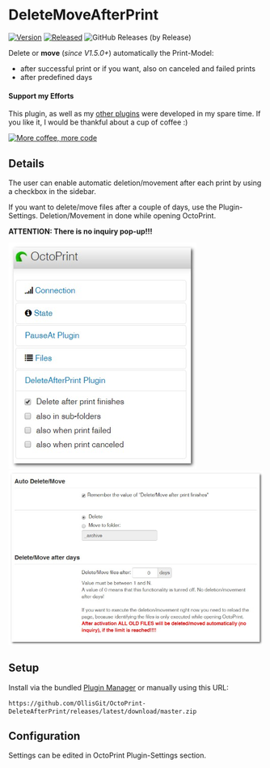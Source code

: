 # DeleteMoveAfterPrint

[![Version](https://img.shields.io/badge/dynamic/json.svg?color=brightgreen&label=version&url=https://api.github.com/repos/OllisGit/OctoPrint-DeleteAfterPrint/releases&query=$[0].name)]()
[![Released](https://img.shields.io/badge/dynamic/json.svg?color=brightgreen&label=released&url=https://api.github.com/repos/OllisGit/OctoPrint-DeleteAfterPrint/releases&query=$[0].published_at)]()
![GitHub Releases (by Release)](https://img.shields.io/github/downloads/OllisGit/OctoPrint-DeleteAfterPrint/latest/total.svg)

Delete or **move** (*since V1.5.0+*) automatically the Print-Model: 
* after successful print or if you want, also on canceled and failed prints
* after predefined days

#### Support my Efforts

This plugin, as well as my [other plugins](https://github.com/OllisGit/) were developed in my spare time.
If you like it, I would be thankful about a cup of coffee :) 

[![More coffee, more code](https://img.shields.io/badge/Donate-PayPal-green.svg)](https://www.paypal.com/cgi-bin/webscr?cmd=_s-xclick&hosted_button_id=2BJP2XFEKNG9J&source=url)

## Details
The user can enable automatic deletion/movement after each print by using a checkbox in the sidebar.

If you want to delete/move files after a couple of days, use the Plugin-Settings. Deletion/Movement in done while opening OctoPrint.

**ATTENTION: There is no inquiry pop-up!!!** 


![Sidebar](screenshots/sidebar.jpg)
![PluginSettings](screenshots/plugin-settings.jpg)

## Setup

Install via the bundled [Plugin Manager](https://github.com/foosel/OctoPrint/wiki/Plugin:-Plugin-Manager)
or manually using this URL:

    https://github.com/OllisGit/OctoPrint-DeleteAfterPrint/releases/latest/download/master.zip


## Configuration

Settings can be edited in OctoPrint Plugin-Settings section.
